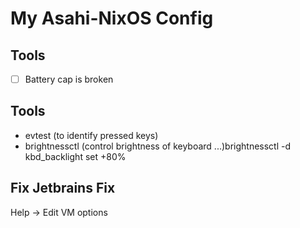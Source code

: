 # My Asahi-NixOS Config
## Tools
 - [ ] Battery cap is broken
## Tools
- evtest (to identify pressed keys)
- brightnessctl (control brightness of keyboard ...)brightnessctl -d kbd_backlight set +80%

## Fix Jetbrains Fix
Help -> Edit VM options

